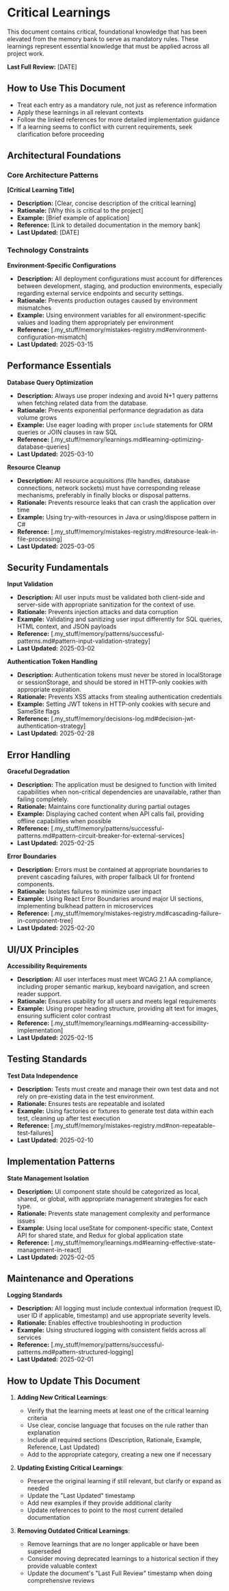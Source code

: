 # Critical Learnings

This document contains critical, foundational knowledge that has been elevated from the memory bank to serve as mandatory rules. These learnings represent essential knowledge that must be applied across all project work.

**Last Full Review:** [DATE]

## How to Use This Document

- Treat each entry as a mandatory rule, not just as reference information
- Apply these learnings in all relevant contexts
- Follow the linked references for more detailed implementation guidance
- If a learning seems to conflict with current requirements, seek clarification before proceeding

## Architectural Foundations

### Core Architecture Patterns

**[Critical Learning Title]**
- **Description:** [Clear, concise description of the critical learning]
- **Rationale:** [Why this is critical to the project]
- **Example:** [Brief example of application]
- **Reference:** [Link to detailed documentation in the memory bank]
- **Last Updated:** [DATE]

### Technology Constraints

**Environment-Specific Configurations**
- **Description:** All deployment configurations must account for differences between development, staging, and production environments, especially regarding external service endpoints and security settings.
- **Rationale:** Prevents production outages caused by environment mismatches
- **Example:** Using environment variables for all environment-specific values and loading them appropriately per environment
- **Reference:** [.my_stuff/memory/mistakes-registry.md#environment-configuration-mismatch]
- **Last Updated:** 2025-03-15

## Performance Essentials

**Database Query Optimization**
- **Description:** Always use proper indexing and avoid N+1 query patterns when fetching related data from the database.
- **Rationale:** Prevents exponential performance degradation as data volume grows
- **Example:** Use eager loading with proper `include` statements for ORM queries or JOIN clauses in raw SQL
- **Reference:** [.my_stuff/memory/learnings.md#learning-optimizing-database-queries]
- **Last Updated:** 2025-03-10

**Resource Cleanup**
- **Description:** All resource acquisitions (file handles, database connections, network sockets) must have corresponding release mechanisms, preferably in finally blocks or disposal patterns.
- **Rationale:** Prevents resource leaks that can crash the application over time
- **Example:** Using try-with-resources in Java or using/dispose pattern in C#
- **Reference:** [.my_stuff/memory/mistakes-registry.md#resource-leak-in-file-processing]
- **Last Updated:** 2025-03-05

## Security Fundamentals

**Input Validation**
- **Description:** All user inputs must be validated both client-side and server-side with appropriate sanitization for the context of use.
- **Rationale:** Prevents injection attacks and data corruption
- **Example:** Validating and sanitizing user input differently for SQL queries, HTML context, and JSON payloads
- **Reference:** [.my_stuff/memory/patterns/successful-patterns.md#pattern-input-validation-strategy]
- **Last Updated:** 2025-03-02

**Authentication Token Handling**
- **Description:** Authentication tokens must never be stored in localStorage or sessionStorage, and should be stored in HTTP-only cookies with appropriate expiration.
- **Rationale:** Prevents XSS attacks from stealing authentication credentials
- **Example:** Setting JWT tokens in HTTP-only cookies with secure and SameSite flags
- **Reference:** [.my_stuff/memory/decisions-log.md#decision-jwt-authentication-strategy]
- **Last Updated:** 2025-02-28

## Error Handling

**Graceful Degradation**
- **Description:** The application must be designed to function with limited capabilities when non-critical dependencies are unavailable, rather than failing completely.
- **Rationale:** Maintains core functionality during partial outages
- **Example:** Displaying cached content when API calls fail, providing offline capabilities when possible
- **Reference:** [.my_stuff/memory/patterns/successful-patterns.md#pattern-circuit-breaker-for-external-services]
- **Last Updated:** 2025-02-25

**Error Boundaries**
- **Description:** Errors must be contained at appropriate boundaries to prevent cascading failures, with proper fallback UI for frontend components.
- **Rationale:** Isolates failures to minimize user impact
- **Example:** Using React Error Boundaries around major UI sections, implementing bulkhead pattern in microservices
- **Reference:** [.my_stuff/memory/mistakes-registry.md#cascading-failure-in-component-tree]
- **Last Updated:** 2025-02-20

## UI/UX Principles

**Accessibility Requirements**
- **Description:** All user interfaces must meet WCAG 2.1 AA compliance, including proper semantic markup, keyboard navigation, and screen reader support.
- **Rationale:** Ensures usability for all users and meets legal requirements
- **Example:** Using proper heading structure, providing alt text for images, ensuring sufficient color contrast
- **Reference:** [.my_stuff/memory/learnings.md#learning-accessibility-implementation]
- **Last Updated:** 2025-02-15

## Testing Standards

**Test Data Independence**
- **Description:** Tests must create and manage their own test data and not rely on pre-existing data in the test environment.
- **Rationale:** Ensures tests are repeatable and isolated
- **Example:** Using factories or fixtures to generate test data within each test, cleaning up after test execution
- **Reference:** [.my_stuff/memory/mistakes-registry.md#non-repeatable-test-failures]
- **Last Updated:** 2025-02-10

## Implementation Patterns

**State Management Isolation**
- **Description:** UI component state should be categorized as local, shared, or global, with appropriate management strategies for each type.
- **Rationale:** Prevents state management complexity and performance issues
- **Example:** Using local useState for component-specific state, Context API for shared state, and Redux for global application state
- **Reference:** [.my_stuff/memory/learnings.md#learning-effective-state-management-in-react]
- **Last Updated:** 2025-02-05

## Maintenance and Operations

**Logging Standards**
- **Description:** All logging must include contextual information (request ID, user ID if applicable, timestamp) and use appropriate severity levels.
- **Rationale:** Enables effective troubleshooting in production
- **Example:** Using structured logging with consistent fields across all services
- **Reference:** [.my_stuff/memory/patterns/successful-patterns.md#pattern-structured-logging]
- **Last Updated:** 2025-02-01

## How to Update This Document

1. **Adding New Critical Learnings**:
   - Verify that the learning meets at least one of the critical learning criteria
   - Use clear, concise language that focuses on the rule rather than explanation
   - Include all required sections (Description, Rationale, Example, Reference, Last Updated)
   - Add to the appropriate category, creating a new one if necessary

2. **Updating Existing Critical Learnings**:
   - Preserve the original learning if still relevant, but clarify or expand as needed
   - Update the "Last Updated" timestamp
   - Add new examples if they provide additional clarity
   - Update references to point to the most current detailed documentation

3. **Removing Outdated Critical Learnings**:
   - Remove learnings that are no longer applicable or have been superseded
   - Consider moving deprecated learnings to a historical section if they provide valuable context
   - Update the document's "Last Full Review" timestamp when doing comprehensive reviews
